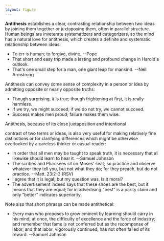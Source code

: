 ```yaml
---
layout: figure
---
```


**Antithesis** establishes a clear, contrasting relationship between two ideas by joining them together or juxtaposing them, often in parallel structure. Human beings are inveterate systematizers and categorizers, so the mind has a natural love for antithesis, which creates a definite and systematic relationship between ideas:

 - To err is human; to forgive, divine. --Pope
 - That short and easy trip made a lasting and profound change in Harold's outlook.
 - That's one small step for a man, one giant leap for mankind. --Neil Armstrong

Antithesis can convey some sense of complexity in a person or idea by admitting opposite or nearly opposite truths:

 - Though surprising, it is true; though frightening at first, it is really harmless.
 - If we try, we might succeed; if we do not try, we cannot succeed.
 - Success makes men proud; failure makes them wise.

Antithesis, because of its close juxtaposition and intentional

contrast of two terms or ideas, is also very useful for making relatively fine distinctions or for clarifying differences which might be otherwise overlooked by a careless thinker or casual reader:

 - In order that all men may be taught to speak truth, it is necessary that all likewise should learn to hear it. --Samuel Johnson
 - The scribes and Pharisees sit on Moses' seat; so practice and observe whatever they tell you, but not what they do; for they preach, but do not practice. --Matt. 23:2-3 (RSV)
 - I agree that it is legal; but my question was, Is it moral?
 - The advertisement indeed says that these shoes are the best, but it means that they are equal; for in advertising "best" is a parity claim and only "better" indicates superiority.
 
Note also that short phrases can be made antithetical:

 - Every man who proposes to grow eminent by learning should carry in his mind, at once, the difficulty of excellence and the force of industry; and remember that fame is not conferred but as the recompense of labor, and that labor, vigorously continued, has not often failed of its reward. --Samuel Johnson